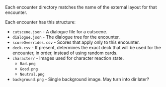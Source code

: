 
Each encounter directory matches the name of the external layout for that encounter.

Each encounter has this structure:
- `cutscene.json` - A dialogue file for a cutscene.
- `dialogue.json` - The dialogue tree for the encounter.
- `scoreOverrides.csv` - Scores that apply only to this encounter.
- `deck.csv` - If present, determines the exact deck that will be used for the encounter, in order, instead of using random cards.
- `character/` - Images used for character reaction state.
  - `Bad.png`
  - `Good.png`
  - `Neutral.png`
- `background.png` - Single background image. May turn into dir later?